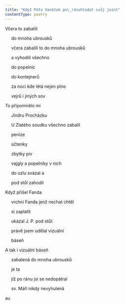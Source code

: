 ```yaml
---
title: "Když Péťa Vaněček po\_ránuhledal svůj joint"
contentType: poetry
---
```


<section>

Včera to zabalili

     do mnoha ubrousků

     včera zabalili to do mnoha ubrousků

     a vyhodili všechno

     do popelnic

     do kontejnerů

     za noci kde létá nejen plno

     vejrů i jiných sov

To připomnělo mi

     Jindru Procházku

     U Zlatého soudku všechno zabalil

     peníze

     účtenky

     zbytky piv

     vajgly a popelníky v nich

     do uzlu svázal a

     pod stůl zahodil

Když přišel Fanda

     vrchní Fanda jenž nechat chtěl

     si zaplatit

     ukázal J. P. pod stůl:

     právě jsem udělal vizuální

     báseň

A tak i vizuální báseň

     zabalená do mnoha ubrousků

     je ta

     jíž po ránu jsi se nedopátral

     sv. Máří nikdy nevyhulená

au

</section>
